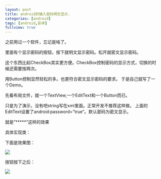 ```yaml
---
layout: post
title: android的输入密码明文显示.
categories: [android]
tags: [android,安卓]
fullview: true
---
```


之前用过一个软件，忘记是啥了。

里面有个显示密码的按钮，按下就明文显示密码。松开就密文显示密码。

这个东西比起CheckBox其实更方便。CheckBox控制密码的显示方式，切换的时候还需要按两次。

用Button控制显然轻松的多。也更符合密文显示密码的要求。
于是自己就写了一个Demo。

先看布局文件，就一个TextView,一个EditText和一个Button而已。

<script src="https://gist.github.com/gulup/75c9af417d396567b311.js"></script>

只是为了演示，没有吧string写在xml里面。正常开发不推荐这样做。
上面的EditText设置了android:password=”true”。默认密码为密文显示。

就是”*****”这样的效果

具体实现类：

<script src="https://gist.github.com/gulup/53277e7d4b16f7591c09.js"></script>

下面是效果图：

![](http://gulup.github.io/public/img/20121206/1.png)

按钮按下之后：

![](http://gulup.github.io/public/img/20121206/2.png)

